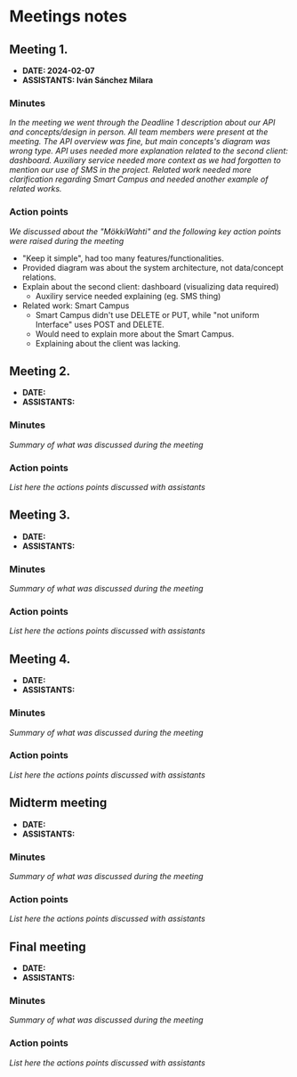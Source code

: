 # Meetings notes

## Meeting 1.
* **DATE: 2024-02-07**
* **ASSISTANTS: Iván Sánchez Milara**

### Minutes
*In the meeting we went through the Deadline 1 description about our API and concepts/design in person. All team members were present at the meeting. The API overview was fine, but main concepts's diagram was wrong type. API uses needed more explanation related to the second client: dashboard. Auxiliary service needed more context as we had forgotten to mention our use of SMS in the project. Related work needed more clarification regarding Smart Campus and needed another example of related works.*

### Action points
*We discussed about the "MökkiWahti" and the following key action points were raised during the meeting*
- "Keep it simple", had too many features/functionalities.
- Provided diagram was about the system architecture, not data/concept relations.
- Explain about the second client: dashboard (visualizing data required)
  - Auxiliry service needed explaining (eg. SMS thing) 
- Related work: Smart Campus
  - Smart Campus didn't use DELETE or PUT, while "not uniform Interface" uses POST and DELETE.
  - Would need to explain more about the Smart Campus.
  - Explaining about the client was lacking.


## Meeting 2.
* **DATE:**
* **ASSISTANTS:**

### Minutes
*Summary of what was discussed during the meeting*

### Action points
*List here the actions points discussed with assistants*




## Meeting 3.
* **DATE:**
* **ASSISTANTS:**

### Minutes
*Summary of what was discussed during the meeting*

### Action points
*List here the actions points discussed with assistants*




## Meeting 4.
* **DATE:**
* **ASSISTANTS:**

### Minutes
*Summary of what was discussed during the meeting*

### Action points
*List here the actions points discussed with assistants*




## Midterm meeting
* **DATE:**
* **ASSISTANTS:**

### Minutes
*Summary of what was discussed during the meeting*

### Action points
*List here the actions points discussed with assistants*




## Final meeting
* **DATE:**
* **ASSISTANTS:**

### Minutes
*Summary of what was discussed during the meeting*

### Action points
*List here the actions points discussed with assistants*




